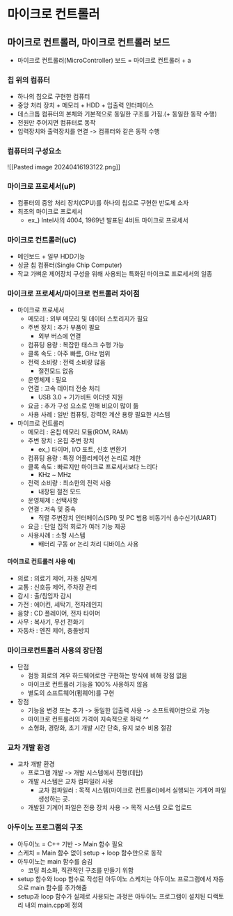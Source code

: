 # 마이크로 컨트롤러
## 마이크로 컨트롤러, 마이크로 컨트롤러 보드
- 마이크로 컨트롤러(MicroController) 보드 = 마이크로 컨트롤러 + a

### 칩 위의 컴퓨터
- 하나의 칩으로 구현한 컴퓨터
- 중앙 처리 장치 + 메모리 + HDD + 입출력 인터페이스
- 데스크톱 컴퓨터의 본체와 기본적으로 동일한 구조를 가짐.(+ 동일한 동작 수행)
- 전원만 주어지면 컴퓨터로 동작
- 입력장치와 출력장치를 연결 -> 컴퓨터와 같은 동작 수행

### 컴퓨터의 구성요소
![[Pasted image 20240416193122.png]]

### 마이크로 프로세서(uP)
- 컴퓨터의 중앙 처리 장치(CPU)를 하나의 칩으로 구현한 반도체 소자
- 최초의 마이크로 프로세서
	- ex_) Intel사의 4004, 1969년 발표된 4비트 마이크로 프로세서

### 마이크로 컨트롤러(uC)
- 메인보드 + 일부 HDD기능
- 싱글 칩 컴퓨터(Single Chip Computer)
- 작교 가벼운 제어장치 구성을 위해 사용되는 특화된 마이크로 프로세서의 일종

### 마이크로 프로세서/마이크로 컨트롤러 차이점
- 마이크로 프로세서
	- 메모리 : 외부 메모리 및 데이터 스토리지가 필요
	- 주변 장치 : 추가 부품이 필요
		- 외부 버스에 연결
	- 컴퓨팅 용량 : 복잡한 태스크 수행 가능
	- 클록 속도 : 아주 빠름, GHz 범위
	- 전력 소비량 : 전력 소비량 많음
		- 절전모드 없음
	- 운영체제 : 필요
	- 연결 : 고속 데이터 전송 처리
		- USB 3.0 + 기가비트 이더넷 지원
	- 요금 : 추가 구성 요소로 인해 비요이 많이 듦
	- 사용 사례 : 일반 컴퓨팅, 강력한 계산 용량 필요한 시스템
- 마이크로 컨트롤러
	- 메모리 : 온칩 메모리 모듈(ROM, RAM)
	- 주변 장치 : 온칩 주변 장치
		- ex_) 타이머, I/O 포트, 신호 변환기
	- 컴퓨팅 용량 : 특정 어플리케이션 논리로 제한
	- 클록 속도 : 빠르지만 마이크로 프로세서보다 느리다
		- KHz ~ MHz
	- 전력 소비량 : 최소한의 전력 사용
		- 내장된 절전 모드
	- 운영체제 : 선택사항
	- 연결 : 저속 및 중속
		- 직렬 주변장치 인터페이스(SPI) 및 PC 범용 비동기식 송수신기(UART)
	- 요금 : 단일 집적 회로가 여러 기능 제공
	- 사용사례 : 소형 시스템
		- 배터리 구동 or 논리 처리 디바이스 사용
#### 마이크로 컨트롤러 사용 예)
- 의료 : 의료기 제어, 자동 심박계
- 교통 : 신호등 제어, 주차장 관리
- 감시 : 출/침입자 감시
- 가전 : 에어컨, 세탁기, 전자레인지
- 음향 : CD 플레이어, 전자 타이머
- 사무 : 복사기, 무선 전화기
- 자동차 : 엔진 제어, 충돌방지

### 마이크로컨트롤러 사용의 장단점
- 단점
	- 점등 회로의 겨우 하드웨어로만 구현하는 방식에 비해 장점 없음
	- 마이크로 컨트롤러 기능을 100% 사용하지 않음
	- 별도의 소프트웨어(펌웨어)를 구현
- 장점
	- 기능을 변경 또는 추가 -> 동일한 입출력 사용 -> 소프트웨어만으로 가능
	- 마이크로 컨트롤러의 가격이 지속적으로 하락 ^^
	- 소형화, 경량화, 초기 개발 시간 단축, 유지 보수 비용 절감

### 교차 개발 환경
- 교차 개발 환경
	- 프로그램 개발 -> 개발 시스템에서 진행(데탑)
	- 개발 시스템은 교차 컴파일러 사용
		- 교차 컴파일러 : 목적 시스템(마이크로 컨트롤러)에서 실행되는 기계어 파일 생성하는 곳.
	- 개발된 기계어 파일은 전용 장치 사용 -> 목적 시스템 으로 업로드

### 아두이노 프로그램의 구조
- 아두이노 = C++ 기반 -> Main 함수 필요
- 스케치 = Main 함수 없이 setup + loop 함수만으로 동작
- 아두이노는 main 함수를 숨김
	- 코딩 최소화, 직관적인 구조를 만들기 위함
- setup 함수와 loop 함수로 작성된 아두이노 스케치는 아두이노 프로그램에서 자동으로 main 함수를 추가해줌
- setup과 loop 함수가 실제로 사용되는 과정은 아두이노 프로그램이 설치된 디랙토리 내의 main.cpp에 정의

